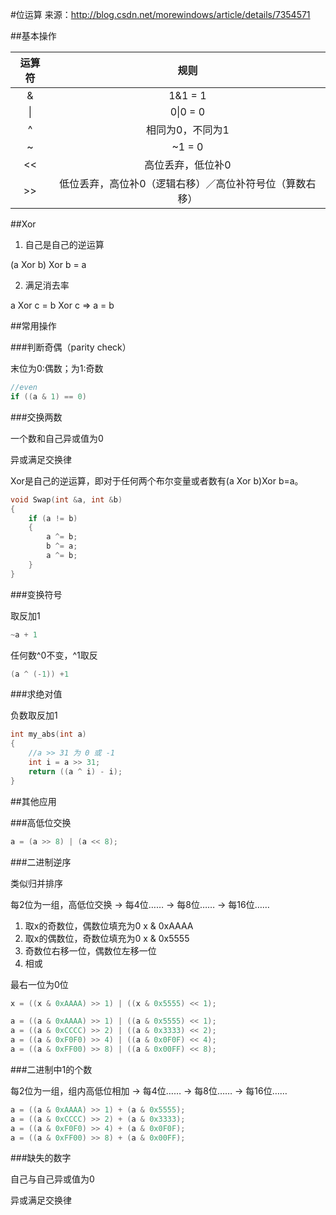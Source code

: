 #位运算
来源：http://blog.csdn.net/morewindows/article/details/7354571

##基本操作

| 运算符  | 规则      | 
|:--------:|:---------:|
| &        | 1&1 = 1   |
| \|       | 0\|0 = 0  |
| ^        | 相同为0，不同为1|
| ~        | ~1 = 0    |
| <<       | 高位丢弃，低位补0|
| >>       | 低位丢弃，高位补0（逻辑右移）／高位补符号位（算数右移）|


##Xor

1. 自己是自己的逆运算

(a Xor b) Xor b = a

2. 满足消去率

a Xor c = b Xor c => a = b

##常用操作

###判断奇偶（parity check）

末位为0:偶数；为1:奇数

```C++
//even
if ((a & 1) == 0)
```

###交换两数

一个数和自己异或值为0

异或满足交换律

Xor是自己的逆运算，即对于任何两个布尔变量或者数有(a Xor b)Xor b=a。

```C++
void Swap(int &a, int &b)  
{  
    if (a != b)  
    {  
        a ^= b;  
        b ^= a;  
        a ^= b;  
    }  
} 
```

###变换符号

取反加1

```C++
~a + 1
```

任何数\^0不变，\^1取反

```C++
(a ^ (-1)) +1
```

###求绝对值

负数取反加1

```C++
int my_abs(int a)  
{  
	//a >> 31 为 0 或 -1
    int i = a >> 31;  
    return ((a ^ i) - i);  
}  
```

##其他应用

###高低位交换

```C++
a = (a >> 8) | (a << 8);
```

###二进制逆序

类似归并排序

每2位为一组，高低位交换 -> 每4位…… -> 每8位…… -> 每16位……

1. 取x的奇数位，偶数位填充为0 x & 0xAAAA
2. 取x的偶数位，奇数位填充为0 x & 0x5555
3. 奇数位右移一位，偶数位左移一位
4. 相或

最右一位为0位

```C++
x = ((x & 0xAAAA) >> 1) | ((x & 0x5555) << 1);
```

```C++
a = ((a & 0xAAAA) >> 1) | ((a & 0x5555) << 1);  
a = ((a & 0xCCCC) >> 2) | ((a & 0x3333) << 2);  
a = ((a & 0xF0F0) >> 4) | ((a & 0x0F0F) << 4);  
a = ((a & 0xFF00) >> 8) | ((a & 0x00FF) << 8);
```

###二进制中1的个数

每2位为一组，组内高低位相加 -> 每4位…… -> 每8位…… -> 每16位……

```C++
a = ((a & 0xAAAA) >> 1) + (a & 0x5555);  
a = ((a & 0xCCCC) >> 2) + (a & 0x3333);  
a = ((a & 0xF0F0) >> 4) + (a & 0x0F0F);  
a = ((a & 0xFF00) >> 8) + (a & 0x00FF); 
```

###缺失的数字

自己与自己异或值为0

异或满足交换律
